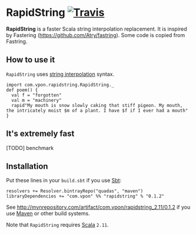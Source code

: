 # RapidString [![Travis](https://travis-ci.org/quadas/rapidstring.svg?branch=master)](https://travis-ci.org/quadas/rapidstring)

**RapidString** is a faster Scala string interpolation replacement.  It is inspired by Fastering (https://github.com/Atry/fastring).  Some code is copied from Fastring.


## How to use it

`RapidString` uses [string interpolation](http://docs.scala-lang.org/sips/pending/string-interpolation.html) syntax.

    import com.vpon.rapidstring.RapidString._
    def poem() {
      val f = "forgotten"
      val m = "machinery"
      rapid"My mouth is snow slowly caking that stiff pigeon. My mouth, the intricately moist $m of a plant. I have $f if I ever had a mouth"
    }

## It's extremely fast

[TODO] benchmark


## Installation

Put these lines in your `build.sbt` if you use [Sbt](http://www.scala-sbt.org/):

    resolvers += Resolver.bintrayRepo("quadas", "maven")
    libraryDependencies += "com.vpon" %% "rapidstring" % "0.1.2"

See http://mvnrepository.com/artifact/com.vpon/rapidstring_2.11/0.1.2 if you use [Maven](http://maven.apache.org/)
or other build systems.

Note that `RapidString` requires [Scala](http://www.scala-lang.org/) `2.11`.
